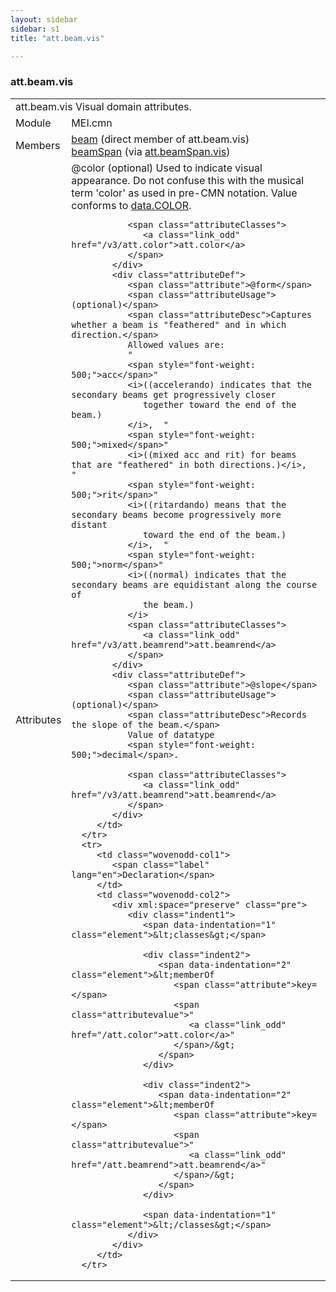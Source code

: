 ```yaml
---
layout: sidebar
sidebar: s1
title: "att.beam.vis"

---
```


<div class="classSpec att">
   <h3 id="att.beam.vis">att.beam.vis</h3>
   <table class="wovenodd">
      <tr>
         <td colspan="2" class="wovenodd-col2">
            <span class="label">att.beam.vis</span> Visual domain attributes.
         </td>
      </tr>
      <tr>
         <td class="wovenodd-col1">
            <span class="label" lang="en">Module</span>
         </td>
         <td class="wovenodd-col2">MEI.cmn</td>
      </tr>
      <tr>
         <td class="wovenodd-col1">
            <span class="label" lang="en">Members</span>
         </td>
         <td class="wovenodd-col2">
            <div class="parent">
               <div>
                  <a class="link_odd_elementSpec" href="/v3/beam">beam</a> (direct member of att.beam.vis)
               </div>
               <div>
                  <a class="link_odd_elementSpec" href="/v3/beamSpan">beamSpan</a>
                  <span> (via 
                     <a class="link_odd_classSpec" href="/v3/att.beamSpan.vis">att.beamSpan.vis</a>)
                  </span>
               </div>
            </div>
         </td>
      </tr>
      <tr>
         <td class="wovenodd-col1">
            <span class="label" lang="en">Attributes</span>
         </td>
         <td class="wovenodd-col2">
            <div class="attributeDef">
               <span class="attribute">@color</span>
               <span class="attributeUsage">(optional)</span>
               <span class="attributeDesc">Used to indicate visual appearance. Do not confuse this with the musical term
                  'color' as used in pre-CMN notation.
               </span>
               Value conforms to 
               <a class="link_odd_classSpec" href="/v3/data.COLOR">data.COLOR</a>.
               
               <span class="attributeClasses">
                  <a class="link_odd" href="/v3/att.color">att.color</a>
               </span>
            </div>
            <div class="attributeDef">
               <span class="attribute">@form</span>
               <span class="attributeUsage">(optional)</span>
               <span class="attributeDesc">Captures whether a beam is "feathered" and in which direction.</span>
               Allowed values are:
               "
               <span style="font-weight: 500;">acc</span>" 
               <i>((accelerando) indicates that the secondary beams get progressively closer
                  together toward the end of the beam.)
               </i>,  "
               <span style="font-weight: 500;">mixed</span>" 
               <i>((mixed acc and rit) for beams that are "feathered" in both directions.)</i>,  "
               <span style="font-weight: 500;">rit</span>" 
               <i>((ritardando) means that the secondary beams become progressively more distant
                  toward the end of the beam.)
               </i>,  "
               <span style="font-weight: 500;">norm</span>" 
               <i>((normal) indicates that the secondary beams are equidistant along the course of
                  the beam.)
               </i>
               <span class="attributeClasses">
                  <a class="link_odd" href="/v3/att.beamrend">att.beamrend</a>
               </span>
            </div>
            <div class="attributeDef">
               <span class="attribute">@slope</span>
               <span class="attributeUsage">(optional)</span>
               <span class="attributeDesc">Records the slope of the beam.</span>
               Value of datatype 
               <span style="font-weight: 500;">decimal</span>.
               
               <span class="attributeClasses">
                  <a class="link_odd" href="/v3/att.beamrend">att.beamrend</a>
               </span>
            </div>
         </td>
      </tr>
      <tr>
         <td class="wovenodd-col1">
            <span class="label" lang="en">Declaration</span>
         </td>
         <td class="wovenodd-col2">
            <div xml:space="preserve" class="pre">
               <div class="indent1">
                  <span data-indentation="1" class="element">&lt;classes&gt;</span>
                  
                  <div class="indent2">
                     <span data-indentation="2" class="element">&lt;memberOf 
                        <span class="attribute">key=</span>
                        <span class="attributevalue">"
                           <a class="link_odd" href="/att.color">att.color</a>"
                        </span>/&gt;
                     </span>
                  </div>
                  
                  <div class="indent2">
                     <span data-indentation="2" class="element">&lt;memberOf 
                        <span class="attribute">key=</span>
                        <span class="attributevalue">"
                           <a class="link_odd" href="/att.beamrend">att.beamrend</a>"
                        </span>/&gt;
                     </span>
                  </div>
                  
                  <span data-indentation="1" class="element">&lt;/classes&gt;</span>
               </div>
            </div>
         </td>
      </tr>
   </table>
</div>